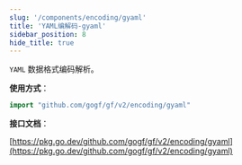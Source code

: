 ```yaml
---
slug: '/components/encoding/gyaml'
title: 'YAML编解码-gyaml'
sidebar_position: 8
hide_title: true
---
```


`YAML` 数据格式编码解析。

**使用方式**：

```go
import "github.com/gogf/gf/v2/encoding/gyaml"
```

**接口文档**：

[https://pkg.go.dev/github.com/gogf/gf/v2/encoding/gyaml](https://pkg.go.dev/github.com/gogf/gf/v2/encoding/gyaml)